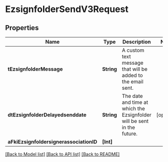# EzsignfolderSendV3Request

## Properties
Name | Type | Description | Notes
------------ | ------------- | ------------- | -------------
**tEzsignfolderMessage** | **String** | A custom text message that will be added to the email sent. | 
**dtEzsignfolderDelayedsenddate** | **String** | The date and time at which the Ezsignfolder will be sent in the future. | [optional] 
**aFkiEzsignfoldersignerassociationID** | **[Int]** |  | 

[[Back to Model list]](../README.md#documentation-for-models) [[Back to API list]](../README.md#documentation-for-api-endpoints) [[Back to README]](../README.md)


